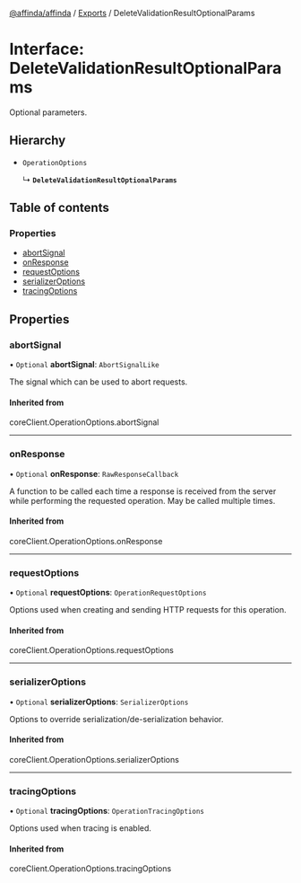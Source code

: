 [@affinda/affinda](../README.md) / [Exports](../modules.md) / DeleteValidationResultOptionalParams

# Interface: DeleteValidationResultOptionalParams

Optional parameters.

## Hierarchy

- `OperationOptions`

  ↳ **`DeleteValidationResultOptionalParams`**

## Table of contents

### Properties

- [abortSignal](DeleteValidationResultOptionalParams.md#abortsignal)
- [onResponse](DeleteValidationResultOptionalParams.md#onresponse)
- [requestOptions](DeleteValidationResultOptionalParams.md#requestoptions)
- [serializerOptions](DeleteValidationResultOptionalParams.md#serializeroptions)
- [tracingOptions](DeleteValidationResultOptionalParams.md#tracingoptions)

## Properties

### abortSignal

• `Optional` **abortSignal**: `AbortSignalLike`

The signal which can be used to abort requests.

#### Inherited from

coreClient.OperationOptions.abortSignal

___

### onResponse

• `Optional` **onResponse**: `RawResponseCallback`

A function to be called each time a response is received from the server
while performing the requested operation.
May be called multiple times.

#### Inherited from

coreClient.OperationOptions.onResponse

___

### requestOptions

• `Optional` **requestOptions**: `OperationRequestOptions`

Options used when creating and sending HTTP requests for this operation.

#### Inherited from

coreClient.OperationOptions.requestOptions

___

### serializerOptions

• `Optional` **serializerOptions**: `SerializerOptions`

Options to override serialization/de-serialization behavior.

#### Inherited from

coreClient.OperationOptions.serializerOptions

___

### tracingOptions

• `Optional` **tracingOptions**: `OperationTracingOptions`

Options used when tracing is enabled.

#### Inherited from

coreClient.OperationOptions.tracingOptions
